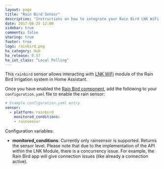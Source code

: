 ```yaml
---
layout: page
title: "Rain Bird Sensor"
description: "Instructions on how to integrate your Rain Bird LNK WiFi Module rain sensor within Home Assistant."
date: 2017-08-25 12:00
sidebar: true
comments: false
sharing: true
footer: true
logo: rainbird.png
ha_category: Hub
ha_release: 0.57
ha_iot_class: "Local Polling"
---
```


This `rainbird` sensor allows interacting with [LNK WiFi](http://www.rainbird.com/landscape/products/controllers/LNK-WiFi.htm) module of the Rain Bird Irrigation system in Home Assistant.

Once you have enabled the [Rain Bird component](/components/rainburd), add the following to your `configuration.yaml` file to enable the rain sensor:

```yaml
# Example configuration.yaml entry
sensor:
  - platform: rainbird
    monitored_conditions:
    - rainsensor
```

Configuration variables:

- **monitored_conditions**: Currently only rainsensor is supported. Returns the sensor level.
Please note that due to the implementation of the API within the LNK Module, there is a concurrency issue. For example, the Rain Bird app will give connection issues (like already a connection active).
